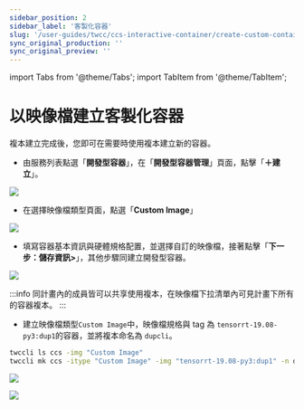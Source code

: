 ```yaml
---
sidebar_position: 2
sidebar_label: '客製化容器'
slug: '/user-guides/twcc/ccs-interactive-container/create-custom-container'
sync_original_production: '' 
sync_original_preview: '' 
---
```


import Tabs from '@theme/Tabs';
import TabItem from '@theme/TabItem';

# 以映像檔建立客製化容器

複本建立完成後，您即可在需要時使用複本建立新的容器。

<Tabs>
<TabItem value="TWCC 入口網站" label="TWCC 入口網站">

* 由服務列表點選「**開發型容器**」，在「**開發型容器管理**」頁面，點擊「**＋建立**」。

![](https://cos.twcc.ai/SYS-MANUAL/uploads/upload_8085ef8c082d3387eb95477be448a38a.png)

* 在選擇映像檔類型頁面，點選「**Custom Image**」

![](https://cos.twcc.ai/SYS-MANUAL/uploads/upload_81035131a533a3a71a3df759542725c3.png)

* 填寫容器基本資訊與硬體規格配置，並選擇自訂的映像檔，接著點擊「**下一步：儲存資訊>**」，其他步驟同建立開發型容器。

![](https://cos.twcc.ai/SYS-MANUAL/uploads/upload_eb232de503b359b00ddf85467ca46c87.png)

:::info
同計畫內的成員皆可以共享使用複本，在映像檔下拉清單內可見計畫下所有的容器複本。
:::

</TabItem>
<TabItem value="TWCC CLI" label="TWCC CLI">

- 建立映像檔類型`Custom Image`中，映像檔規格與 tag 為 `tensorrt-19.08-py3:dup1`的容器，並將複本命名為 `dupcli`。

```bash
twccli ls ccs -img "Custom Image"
twccli mk ccs -itype "Custom Image" -img "tensorrt-19.08-py3:dup1" -n dupcli
```

![](https://cos.twcc.ai/SYS-MANUAL/uploads/upload_3310c270ae57370c22704b470cccbe60.png)

![](https://cos.twcc.ai/SYS-MANUAL/uploads/upload_6b2071ecdbafd5db2f98fbbf11b3e2ea.png)

</TabItem>
</Tabs>
